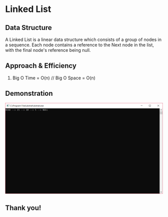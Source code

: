 # Linked List

## Data Structure
A Linked List is a linear data structure which consists of a group of nodes in a sequence. Each node contains a reference to the Next node in the list, with the final node's reference being null.

## Approach & Efficiency
1.  Big O Time = O(n) // Big O Space = O(n)

## Demonstration

![Whiteboard](demo_capture.PNG)

## Thank you!